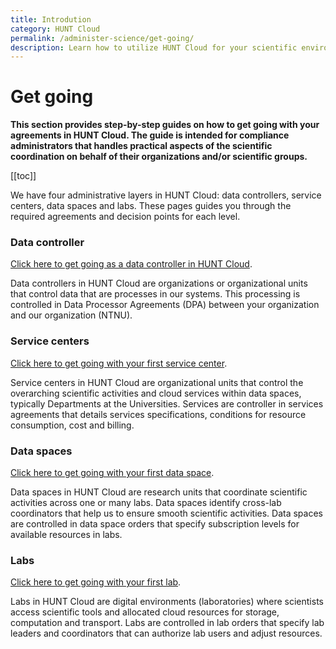 ```yaml
---
title: Introdution
category: HUNT Cloud
permalink: /administer-science/get-going/
description: Learn how to utilize HUNT Cloud for your scientific environments and explorations. 
---
```


# Get going

**This section provides step-by-step guides on how to get going with your agreements in HUNT Cloud. The guide is intended for compliance administrators that handles practical aspects of the scientific coordination on behalf of their organizations and/or scientific groups.**

[[toc]]

We have four administrative layers in HUNT Cloud: data controllers, service centers, data spaces and labs. These pages guides you through the required agreements and decision points for each level.


### Data controller

[Click here to get going as a data controller in HUNT Cloud](/administer-science/get-going/data-controller). 

Data controllers in HUNT Cloud are organizations or organizational units that control data that are processes in our systems. This processing is controlled in Data Processor Agreements (DPA) between your organization and our organization (NTNU).

### Service centers

[Click here to get going with your first service center](/administer-science/get-going/service-center). 

Service centers in HUNT Cloud are organizational units that control the overarching scientific activities and cloud services within data spaces, typically Departments at the Universities. Services are controller in services agreements that details services specifications, conditions for resource consumption, cost and billing.

### Data spaces

[Click here to get going with your first data space](/administer-science/get-going/data-space). 

Data spaces in HUNT Cloud are research units that coordinate scientific activities across one or many labs. Data spaces identify cross-lab coordinators that help us to ensure smooth scientific activities. Data spaces are controlled in data space orders that specify subscription levels for available resources in labs. 

### Labs

[Click here to get going with your first lab](/administer-science/get-going/lab). 

Labs in HUNT Cloud are digital environments (laboratories) where scientists access scientific tools and allocated cloud resources for storage, computation and transport. Labs are controlled in lab orders that specify lab leaders and coordinators that can authorize lab users and adjust resources.

